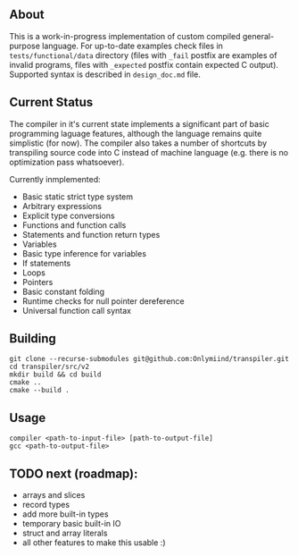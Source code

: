 ## About

This is a work-in-progress implementation of custom compiled general-purpose language. For up-to-date examples check files in ```tests/functional/data``` directory (files with ```_fail``` postfix are examples of invalid programs, files with ```_expected``` postfix contain expected C output). Supported syntax is described in ```design_doc.md``` file.

## Current Status

The compiler in it's current state implements a significant part of basic programming laguage features, although the language remains quite simplistic (for now). The compiler also takes a number of shortcuts by transpiling source code into C instead of machine language (e.g. there is no optimization pass whatsoever).

Currently inmplemented:
- Basic static strict type system
- Arbitrary expressions
- Explicit type conversions
- Functions and function calls
- Statements and function return types
- Variables
- Basic type inference for variables
- If statements
- Loops
- Pointers
- Basic constant folding
- Runtime checks for null pointer dereference
- Universal function call syntax

## Building

```
git clone --recurse-submodules git@github.com:Onlymiind/transpiler.git
cd transpiler/src/v2
mkdir build && cd build
cmake ..
cmake --build .
```

## Usage

```
compiler <path-to-input-file> [path-to-output-file]
gcc <path-to-output-file>
```

## TODO next (roadmap):
- arrays and slices
- record types
- add more built-in types
- temporary basic built-in IO
- struct and array literals
- all other features to make this usable :)

